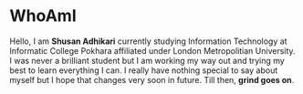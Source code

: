 # WhoAmI
Hello, I am **Shusan Adhikari** currently studying Information Technology at Informatic College Pokhara affiliated under London Metropolitian University. I was never a brilliant student but I am working my way out and trying my best to learn everything I can. I really have nothing special to say about myself but I hope that changes very soon in future. Till then, **grind goes on**.
